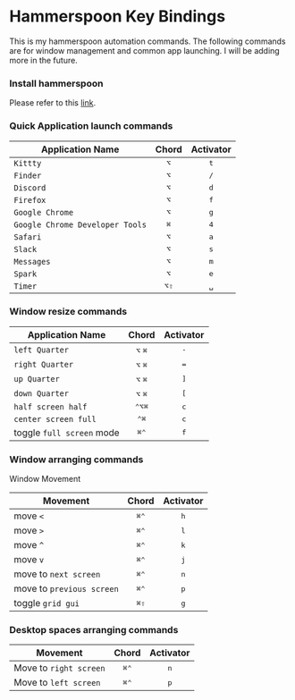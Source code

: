 # Hammerspoon Key Bindings

This is my hammerspoon automation commands.
The following commands are for window management and common app launching.
I will be adding more in the future.

### Install hammerspoon

Please refer to this [link](https://www.hammerspoon.org).

### Quick Application launch commands

| Application Name                |          Chord           |  Activator   |
| ------------------------------- | :----------------------: | :----------: | 
| `Kittty`                        |       <kbd>⌥</kbd>       | <kbd>t</kbd> |
| `Finder`                        |       <kbd>⌥</kbd>       | <kbd>/</kbd> | 
| `Discord`                       |       <kbd>⌥</kbd>       | <kbd>d</kbd> | 
| `Firefox`                       |       <kbd>⌥</kbd>       | <kbd>f</kbd> | 
| `Google Chrome`                 |       <kbd>⌥</kbd>       | <kbd>g</kbd> |
| `Google Chrome Developer Tools` |       <kbd>⌘</kbd>       | <kbd>4</kbd> |
| `Safari`                        |       <kbd>⌥</kbd>       | <kbd>a</kbd> |
| `Slack`                         |       <kbd>⌥</kbd>       | <kbd>s</kbd> |
| `Messages`                      |       <kbd>⌥</kbd>       | <kbd>m</kbd> |
| `Spark`                         |       <kbd>⌥</kbd>       | <kbd>e</kbd> |
| `Timer`                         | <kbd>⌥</kbd><kbd>⇧</kbd> | <kbd>␣</kbd> |

### Window resize commands

| Application Name          |                Chord                 |  Activator   |
| ------------------------- | :----------------------------------: | :----------: |
| `left Quarter`            |      <kbd>⌥</kbd> <kbd>⌘</kbd>       | <kbd>-</kbd> |
| `right Quarter`           |      <kbd>⌥</kbd> <kbd>⌘</kbd>       | <kbd>=</kbd> |
| `up Quarter`              |      <kbd>⌥</kbd> <kbd>⌘</kbd>       | <kbd>]</kbd> |
| `down Quarter`            |      <kbd>⌥</kbd> <kbd>⌘</kbd>       | <kbd>[</kbd> |
| `half screen half`        | <kbd>⌃</kbd><kbd>⌥</kbd><kbd>⌘</kbd> | <kbd>c</kbd> |
| `center screen full`      |       <kbd>⌃</kbd><kbd>⌘</kbd>       | <kbd>c</kbd> |
| toggle `full screen` mode |       <kbd>⌘</kbd><kbd>⌃</kbd>       | <kbd>f</kbd> |

### Window arranging commands

Window Movement

| Movement                  |          Chord           |  Activator   |
| ------------------------- | :----------------------: | :----------: |
| move `<`                  | <kbd>⌘</kbd><kbd>⌃</kbd> | <kbd>h</kbd> |
| move `>`                  | <kbd>⌘</kbd><kbd>⌃</kbd> | <kbd>l</kbd> |
| move `^`                  | <kbd>⌘</kbd><kbd>⌃</kbd> | <kbd>k</kbd> |
| move `v`                  | <kbd>⌘</kbd><kbd>⌃</kbd> | <kbd>j</kbd> |
| move to `next screen`     | <kbd>⌘</kbd><kbd>⌃</kbd> | <kbd>n</kbd> |
| move to `previous screen` | <kbd>⌘</kbd><kbd>⌃</kbd> | <kbd>p</kbd> |
| toggle `grid gui`         | <kbd>⌘</kbd><kbd>⇧</kbd> | <kbd>g</kbd> |

### Desktop spaces arranging commands

| Movement               |          Chord           |  Activator   |
| ---------------------- | :----------------------: | :----------: |
| Move to `right screen` | <kbd>⌘</kbd><kbd>⌃</kbd> | <kbd>n</kbd> |
| Move to `left screen`  | <kbd>⌘</kbd><kbd>⌃</kbd> | <kbd>p</kbd> |
